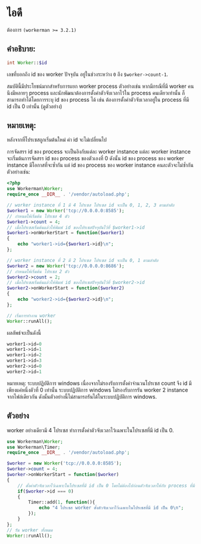 # ไอดี
ต้องการ ``` (workerman >= 3.2.1) ```

## คำอธิบาย:
```php
int Worker::$id
```

เลขที่บอกถึง id ของ worker ปัจจุบัน อยู่ในช่วงระหว่าง ```0``` ถึง ```$worker->count-1```.

สมบัตินี้มีประโยชน์มากสำหรับการแยก worker process ตัวอย่างเช่น หากมีกรณีที่มี worker คนนึงมีหลายๆ process และนักพัฒนาต้องการตั้งค่าตัวจับเวลาไว้ใน process คนเดียวเท่านั้น ก็สามารถทำได้โดยการระบุ id ของ process ได้ เช่น ต้องการตั้งค่าตัวจับเวลาอยู่ใน process ที่มี id เป็น 0 เท่านั้น (ดูตัวอย่าง)

## หมายเหตุ:

หลังจากที่โปรเซสถูกเริ่มต้นใหม่ ค่า id จะไม่เปลี่ยนไป

การจัดสรร id ของ process จะเป็นอิงกับแต่ละ worker instance แต่ละ worker instance จะเริ่มต้นการจัดสรร id ของ process ของตัวเองที่ 0 ดังนั้น id ของ process ของ worker instance มีโอกาสที่จะซ้ำกัน แต่ id ของ process ของ worker instance คนละตัวจะไม่ซ้ำกัน ตัวอย่างเช่น:

```php
<?php
use Workerman\Worker;
require_once __DIR__ . '/vendor/autoload.php';

// worker instance ที่ 1 มี 4 โปรเซส โปรเซส id จะเป็น 0, 1, 2, 3 ตามลำดับ
$worker1 = new Worker('tcp://0.0.0.0:8585');
// กำหนดให้เริ่มต้น โปรเซส 4 ตัว
$worker1->count = 4;
// เมื่อโปรเซสเริ่มต้นแล้วให้พิมพ์ id ของโปรเซสปัจจุบันไว้ที่ $worker1->id
$worker1->onWorkerStart = function($worker1)
{
    echo "worker1->id={$worker1->id}\n";
};

// worker instance ที่ 2 มี 2 โปรเซส โปรเซส id จะเป็น 0, 1 ตามลำดับ
$worker2 = new Worker('tcp://0.0.0.0:8686');
// กำหนดให้เริ่มต้น โปรเซส 2 ตัว
$worker2->count = 2;
// เมื่อโปรเซสเริ่มต้นแล้วให้พิมพ์ id ของโปรเซสปัจจุบันไว้ที่ $worker2->id
$worker2->onWorkerStart = function($worker2)
{
    echo "worker2->id={$worker2->id}\n";
};

// เริ่มการทำงาน worker
Worker::runAll();
```
ผลลัพธ์จะเป็นดังนี้
```php
worker1->id=0
worker1->id=1
worker1->id=2
worker1->id=3
worker2->id=0
worker2->id=1
```
หมายเหตุ: ระบบปฏิบัติการ windows เนื่องจากไม่รองรับการตั้งค่าจำนวนโปรเซส count จึง id มีเพียงแค่หนึ่งตัวที่ 0 เท่านั้น ระบบปฏิบัติการ windows ไม่รองรับการรัน worker 2 instance จากไฟล์เดียวกัน ดังนั้นตัวอย่างนี้ไม่สามารถรันได้ในระบบปฏิบัติการ windows.

## ตัวอย่าง
worker อย่างเดียวมี 4 โปรเซส ทำการตั้งค่าตัวจับเวลาไว้เฉพาะในโปรเซสที่มี id เป็น 0.

```php
use Workerman\Worker;
use Workerman\Timer;
require_once __DIR__ . '/vendor/autoload.php';

$worker = new Worker('tcp://0.0.0.0:8585');
$worker->count = 4;
$worker->onWorkerStart = function($worker)
{
    // ตั้งค่าตัวจับเวลาไว้เฉพาะในโปรเซสที่มี id เป็น 0 โดยไม่ต้องไปก่อนตัวจับเวลาให้กับ process ที่มี id เป็น 1, 2, 3
    if($worker->id === 0)
    {
        Timer::add(1, function(){
            echo "4 โปรเซส worker ตั้งตัวจับเวลาไว้เฉพาะในโปรเซสที่มี id เป็น 0\n";
        });
    }
};
// รัน worker ทั้งหมด
Worker::runAll();
```
